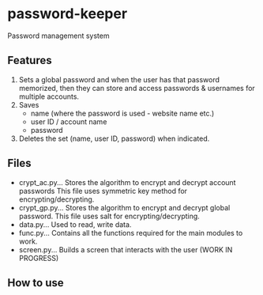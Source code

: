 # password-keeper
Password management system

## Features
1. Sets a global password and when the user has that password memorized, then they can store and access passwords & usernames for multiple accounts.
2. Saves
    * name (where the password is used - website name etc.)
    * user ID / account name
    * password
3. Deletes the set (name, user ID, password) when indicated. 
## Files
* crypt_ac.py... Stores the algorithm to encrypt and decrypt account passwords This file uses symmetric key method for encrypting/decrypting.
* crypt_gp.py... Stores the algorithm to encrypt and decrypt global password. This file uses salt for encrypting/decrypting.
* data.py... Used to read, write data.
* func.py... Contains all the functions required for the main modules to work.
* screen.py... Builds a screen that interacts with the user (WORK IN PROGRESS)
## How to use
